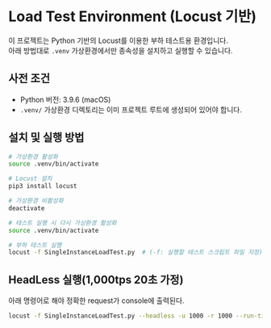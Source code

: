 # Load Test Environment (Locust 기반)

이 프로젝트는 Python 기반의 Locust를 이용한 부하 테스트용 환경입니다.  
아래 방법대로 `.venv` 가상환경에서만 종속성을 설치하고 실행할 수 있습니다.

## 사전 조건

- Python 버전: 3.9.6 (macOS)
- `.venv/` 가상환경 디렉토리는 이미 프로젝트 루트에 생성되어 있어야 합니다.

## 설치 및 실행 방법

```bash
# 가상환경 활성화
source .venv/bin/activate

# Locust 설치
pip3 install locust

# 가상환경 비활성화
deactivate

# 테스트 실행 시 다시 가상환경 활성화
source .venv/bin/activate

# 부하 테스트 실행
locust -f SingleInstanceLoadTest.py  # (-f: 실행할 테스트 스크립트 파일 지정)
```

## HeadLess 실행(1,000tps 20초 가정)
아래 명령어로 해야 정확한 request가 console에 출력된다.
```bash
locust -f SingleInstanceLoadTest.py --headless -u 1000 -r 1000 --run-time 20s --host=http://localhost:9999
```
